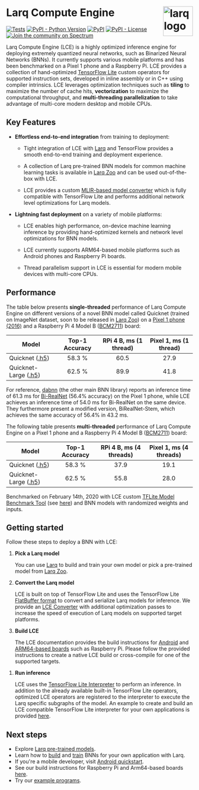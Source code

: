 # Larq Compute Engine <img src="https://user-images.githubusercontent.com/13285808/74535800-84017780-4f2e-11ea-9169-52f5ac83d685.png" alt="larq logo" height="80px" align="right" />

[![Tests](https://github.com/larq/compute-engine/workflows/Tests/badge.svg)](https://github.com/larq/compute-engine/actions?workflow=Tests) [![PyPI - Python Version](https://img.shields.io/pypi/pyversions/larq-compute-engine.svg)](https://pypi.org/project/larq-compute-engine/) [![PyPI](https://img.shields.io/pypi/v/larq-compute-engine.svg)](https://pypi.org/project/larq-compute-engine/) [![PyPI - License](https://img.shields.io/pypi/l/larq-compute-engine.svg)](https://github.com/larq/compute-engine/blob/master/LICENSE) [![Join the community on Spectrum](https://withspectrum.github.io/badge/badge.svg)](https://spectrum.chat/larq)

Larq Compute Engine (LCE) is a highly optimized inference engine for deploying
extremely quantized neural networks, such as
Binarized Neural Networks (BNNs). It currently supports various mobile platforms
and has been benchmarked on a Pixel 1 phone and a Raspberry Pi.
LCE provides a collection of hand-optimized [TensorFlow Lite](https://www.tensorflow.org/lite)
custom operators for supported instruction sets, developed in inline assembly or in C++
using compiler intrinsics. LCE leverages optimization techniques
such as **tiling** to maximize the number of cache hits, **vectorization** to maximize
the computational throughput, and **multi-threading parallelization** to take
advantage of multi-core modern desktop and mobile CPUs.

## Key Features

- **Effortless end-to-end integration** from training to deployment:

  - Tight integration of LCE with [Larq](https://larq.dev) and
    TensorFlow provides a smooth end-to-end training and deployment experience.

  - A collection of Larq pre-trained BNN models for common machine learning tasks
    is available in [Larq Zoo](https://docs.larq.dev/zoo/)
    and can be used out-of-the-box with LCE.

  - LCE provides a custom [MLIR-based model converter](https://docs.larq.dev/compute-engine/converter) which
    is fully compatible with TensorFlow Lite and performs additional
    network level optimizations for Larq models.

- **Lightning fast deployment** on a variety of mobile platforms:

  - LCE enables high performance, on-device machine learning inference by
    providing hand-optimized kernels and network level optimizations for BNN models.

  - LCE currently supports ARM64-based mobile platforms such as Android phones
    and Raspberry Pi boards.

  - Thread parallelism support in LCE is essential for modern mobile devices with
    multi-core CPUs.

## Performance

The table below presents **single-threaded** performance of Larq Compute Engine on
different versions of a novel BNN model called Quicknet (trained on ImageNet dataset, soon to be released in [Larq Zoo](https://docs.larq.dev/zoo/))
on a [Pixel 1 phone (2016)](https://support.google.com/pixelphone/answer/7158570?hl=en-GB)
and a Raspberry Pi 4 Model B ([BCM2711](https://www.raspberrypi.org/documentation/hardware/raspberrypi/bcm2711/README.md)) board:

| Model                                                                                            | Top-1 Accuracy | RPi 4 B, ms (1 thread) | Pixel 1, ms (1 thread) |
| ------------------------------------------------------------------------------------------------ | :------------: | :--------------------: | :--------------------: |
| Quicknet ([.h5](https://github.com/larq/zoo/releases/download/Quicknet/quicknet.h5))             |     58.3 %     |          60.5          |          27.9          |
| Quicknet-Large ([.h5](https://github.com/larq/zoo/releases/download/Quicknet/quicknet_large.h5)) |     62.5 %     |          89.9          |          41.8          |

For reference, [dabnn](https://github.com/JDAI-CV/dabnn) (the other main BNN library) reports an inference time of 61.3 ms for [Bi-RealNet](https://docs.larq.dev/larq/api/larq_zoo/#birealnet) (56.4% accuracy) on the Pixel 1 phone,
while LCE achieves an inference time of 54.0 ms for Bi-RealNet on the same device.
They furthermore present a modified version, BiRealNet-Stem, which achieves the same accuracy of 56.4% in 43.2 ms.

The following table presents **multi-threaded** performance of Larq Compute Engine on
a Pixel 1 phone and a Raspberry Pi 4 Model B ([BCM2711](https://www.raspberrypi.org/documentation/hardware/raspberrypi/bcm2711/README.md))
board:

| Model                                                                                            | Top-1 Accuracy | RPi 4 B, ms (4 threads) | Pixel 1, ms (4 threads) |
| ------------------------------------------------------------------------------------------------ | :------------: | :---------------------: | :---------------------: |
| Quicknet ([.h5](https://github.com/larq/zoo/releases/download/Quicknet/quicknet.h5))             |     58.3 %     |          37.9           |          19.1           |
| Quicknet-Large ([.h5](https://github.com/larq/zoo/releases/download/Quicknet/quicknet_large.h5)) |     62.5 %     |          55.8           |          28.0           |

Benchmarked on February 14th, 2020 with LCE custom
[TFLite Model Benchmark Tool](https://github.com/tensorflow/tensorflow/tree/master/tensorflow/lite/tools/benchmark)
(see [here](https://github.com/larq/compute-engine/tree/master/larq_compute_engine/tflite/benchmark))
and BNN models with randomized weights and inputs.

## Getting started

Follow these steps to deploy a BNN with LCE:

1. **Pick a Larq model**

   You can use [Larq](https://larq.dev) to build and train your own
   model or pick a pre-trained model from [Larq Zoo](https://docs.larq.dev/zoo/).

1. **Convert the Larq model**

   LCE is built on top of TensorFlow Lite and uses the TensorFlow Lite
   [FlatBuffer format](https://google.github.io/flatbuffers/)
   to convert and serialize Larq models for inference.
   We provide an [LCE Converter](https://docs.larq.dev/compute-engine/converter) with additional
   optimization passes to increase the speed of execution of Larq models
   on supported target platforms.

1. **Build LCE**

   The LCE documentation provides the build instructions for [Android](https://docs.larq.dev/compute-engine/quickstart_android)
   and [ARM64-based boards](https://docs.larq.dev/compute-engine/build_arm) such as Raspberry Pi.
   Please follow the provided instructions to create a native LCE build
   or cross-compile for one of the supported targets.

1) **Run inference**

   LCE uses the [TensorFlow Lite Interpreter](https://www.tensorflow.org/lite/guide/inference)
   to perform an inference. In addition to the already available built-in
   TensorFlow Lite operators, optimized LCE operators are registered to the interpreter
   to execute the Larq specific subgraphs of the model. An example to create
   and build an LCE compatible TensorFlow Lite interpreter for your own
   applications is provided [here](https://docs.larq.dev/compute-engine/inference).

## Next steps

- Explore [Larq pre-trained models](https://docs.larq.dev/larq/api/larq_zoo).
- Learn how to [build](https://docs.larq.dev/larq/guides/bnn-architecture/) and
  [train](https://docs.larq.dev/larq/guides/bnn-optimization/) BNNs for your own
  application with Larq.
- If you're a mobile developer, visit [Android quickstart](https://docs.larq.dev/compute-engine/quickstart_android).
- See our build instructions for Raspberry Pi and Arm64-based boards [here](https://docs.larq.dev/compute-engine/build_arm).
- Try our [example programs](https://github.com/larq/compute-engine/tree/master/examples).
